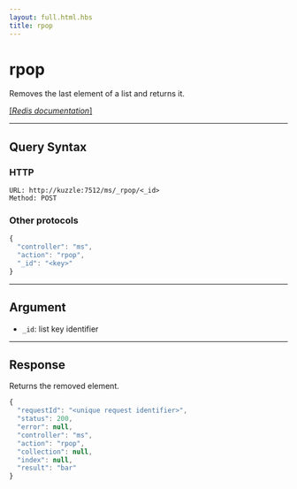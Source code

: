 ```yaml
---
layout: full.html.hbs
title: rpop
---
```


# rpop

<SinceBadge version="1.0.0" />

Removes the last element of a list and returns it.

[[_Redis documentation_]](https://redis.io/commands/rpop)

---

## Query Syntax

### HTTP

```http
URL: http://kuzzle:7512/ms/_rpop/<_id>
Method: POST
```

### Other protocols

```js
{
  "controller": "ms",
  "action": "rpop",
  "_id": "<key>"
}
```

---

## Argument

- `_id`: list key identifier

---

## Response

Returns the removed element.

```javascript
{
  "requestId": "<unique request identifier>",
  "status": 200,
  "error": null,
  "controller": "ms",
  "action": "rpop",
  "collection": null,
  "index": null,
  "result": "bar"
}
```
